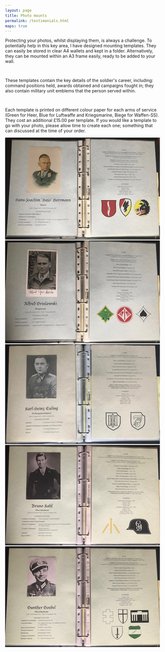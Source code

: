 ```yaml
---
layout: page
title: Photo mounts
permalink: /testimonials.html
maps: true
---
```

<p>Protecting your photos, whilst displaying them, is always a challenge. To potentially help in this key area, I have designed mounting templates. They can easily be stored in clear A4 wallets and kept in a folder. Alternatively, they can be mounted within an A3 frame easily, ready to be added to your wall.</p>
<br />
<p>These templates contain the key details of the soldier's career, including: command positions held, awards obtained and campaigns fought in; they also contain military unit emblems that the person served within.</p>
<br />
<p>Each template is printed on different colour paper for each arms of service (Green for Heer, Blue for Luftwaffe and Kriegsmarine, Biege for Waffen-SS). They cost an additional £15.00 per template. If you would like a template to go with your photo, please allow time to create each one; something that can discussed at the time of your order.</p>
<p>
<img src="./assets/Hajo Hermann template.jpg"/>
<img src="./assets/Alfred Grislawski template.jpg"/>
<img src="./assets/Euling template.jpg"/>
<img src="./assets/Bruno Kahl template.jpg"/>
<img src="./assets/Gunther Goebel template.jpg"/></p>  
